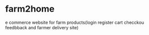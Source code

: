 # farm2home
e commerce website for farm products(login register cart checckou feedbback  and  farmer delivery site)
